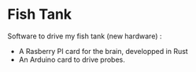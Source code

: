 # Fish Tank

Software to drive my fish tank (new hardware) :
+ A Rasberry PI card for the brain, developped in Rust
+ An Arduino card to drive probes.
